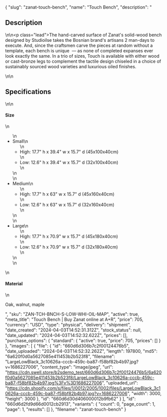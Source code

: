 {
  "slug": "zanat-touch-bench",
  "name": "Touch Bench",
  "description": "<h2>Description</h2>\n<!-- split -->\n<p class=\"lead\">The hand-carved surface of Zanat's solid-wood bench designed by Studioilse takes the Bosnian brand's artisans 2 man-days to execute. And, since the craftsmen carve the pieces at random without a template, each bench is unique  — as none of completed expanses ever look exactly the same. In a trio of sizes, Touch is available with either wood or cast-bronze legs to complement the tactile design chiseled in a choice of sustainably sourced wood varieties and luxurious oiled finishes.</p>\n<!-- split -->\n<h2>Specifications</h2>\n<!-- split -->\n<h4>Size</h4>\n<ul>\n<li>Small\n<ul>\n<li>High: 17.7\" h x 39.4\" w x 15.7\" d (45x100x40cm)</li>\n<li>Low: 12.6\" h x 39.4\" w x 15.7\" d (32x100x40cm)</li>\n</ul>\n</li>\n<li>Medium\n<ul>\n<li>High: 17.7\" h x 63\" w x 15.7\" d (45x160x40cm)</li>\n<li>Low: 12.6\" h x 63\" w x 15.7\" d (32x160x40cm)</li>\n</ul>\n</li>\n<li>Large\n<ul>\n<li>High: 17.7\" h x 70.9\" w x 15.7\" d (45x180x40cm)</li>\n<li>Low: 12.6\" h x 70.9\" w x 15.7\" d (32x180x40cm)</li>\n</ul>\n</li>\n</ul>\n<h4>Material</h4>\n<p>Oak, walnut, maple</p>",
  "sku": "ZAN-TCH-BNCH-S-LOW-WHI-OIL-MAP",
  "active": true,
  "meta_title": "Touch Bench | Buy Zanat online at A+R",
  "price": 705,
  "currency": "USD",
  "type": "physical",
  "delivery": "shipment",
  "date_created": "2024-04-03T14:52:31.312Z",
  "stock_status": null,
  "date_updated": "2024-04-03T14:52:32.622Z",
  "prices": [],
  "purchase_options": {
    "standard": {
      "active": true,
      "price": 705,
      "prices": []
    }
  },
  "images": [
    {
      "file": {
        "id": "660d6d306b7c2f00124476b5",
        "date_uploaded": "2024-04-03T14:52:32.262Z",
        "length": 197800,
        "md5": "6a620f0d0a5627085e411453b2b523f8",
        "filename": "LargeLowBlack_3c10626a-cccb-459c-ba87-f58bf82b4b97.jpg?v=1686227006",
        "content_type": "image/jpeg",
        "url": "https://cdn.swell.store/b2sdemo_test/660d6d306b7c2f00124476b5/6a620f0d0a5627085e411453b2b523f8/LargeLowBlack_3c10626a-cccb-459c-ba87-f58bf82b4b97.jpg%3Fv%3D1686227006",
        "uploaded_url": "https://cdn.shopify.com/s/files/1/0012/2005/1002/files/LargeLowBlack_3c10626a-cccb-459c-ba87-f58bf82b4b97.jpg?v=1686227006",
        "width": 3000,
        "height": 3000
      },
      "id": "660d6d30d406000012b9fb62"
    }
  ],
  "id": "660d6d2fd9d66d0012cb2913",
  "variants": {
    "count": 0,
    "page_count": 1,
    "page": 1,
    "results": []
  },
  "filename": "zanat-touch-bench"
}